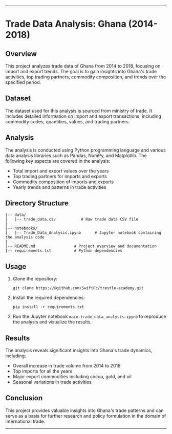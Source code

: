 
---

# Trade Data Analysis: Ghana (2014-2018)

## Overview
This project analyzes trade data of Ghana from 2014 to 2018, focusing on import and export trends. The goal is to gain insights into Ghana's trade activities, top trading partners, commodity composition, and trends over the specified period.

## Dataset
The dataset used for this analysis is sourced from ministry of trade. It includes detailed information on import and export transactions, including commodity codes, quantities, values, and trading partners.

## Analysis
The analysis is conducted using Python programming language and various data analysis libraries such as Pandas, NumPy, and Matplotlib. The following key aspects are covered in the analysis:
- Total import and export values over the years
- Top trading partners for imports and exports
- Commodity composition of imports and exports
- Yearly trends and patterns in trade activities

## Directory Structure
```
|-- data/
|   |-- trade_data.csv           # Raw trade data CSV file
|
|-- notebooks/
|   |-- Trade_Data_Analysis.ipynb      # Jupyter notebook containing the analysis code
|
|-- README.md                 # Project overview and documentation
|-- requirements.txt          # Python dependencies
```

## Usage
1. Clone the repository:
   ```
   git clone https://@github.com/SwiftFc/trestle-academy.git
   ```
2. Install the required dependencies:
   ```
   pip install -r requirements.txt
   ```
3. Run the Jupyter notebook `main-trade_data_analysis.ipynb` to reproduce the analysis and visualize the results.

## Results
The analysis reveals significant insights into Ghana's trade dynamics, including:
- Overall increase in trade volume from 2014 to 2018
- Top imports for all the years
- Major export commodities including cocoa, gold, and oil
- Seasonal variations in trade activities

## Conclusion
This project provides valuable insights into Ghana's trade patterns and can serve as a basis for further research and policy formulation in the domain of international trade.

---

